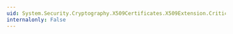 ```yaml
---
uid: System.Security.Cryptography.X509Certificates.X509Extension.Critical
internalonly: False
---
```

